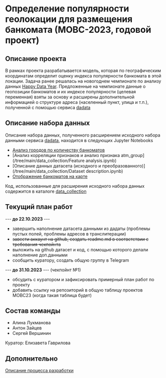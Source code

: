 # Определение популярности геолокации для размещения банкомата (МОВС-2023, годовой проект)
## Описание проекта
В рамках проекта разрабатывается модель, которая по географическим координатам определит оценку индекса популярности банкомата в этой локации. Задача ранее решалась 
на новогоднем чемпионате по анализу данных [Happy Data Year](https://boosters.pro/championship/rosbank2/overview). Предложенные на чемпионате данные о геопозиции банкоматов и их индексе популярности (целевая переменная) взяты за основу и расширены дополнительной информацией о структуре адреса (населенный пункт, улица и т.п.), полученной с помощью сервиса [dadata](dadata.ru)

## Описание набора данных
Описание набора данных, полученного расширением исходного набора данными сервиса [dadata](dadata.ru), находится в следующих Jupyter Notebooks
- [Анализ городов по количеству банкоматов](https://github.com/SeVlVershinin/atm-project/blob/main/data_collection/ATM%20distribution%20by%20city.ipynb)
- [Анализ корреляции признаков и анализ признака atm_group](/tree/main/data_collection/Feature analysis.ipynb)
- [Описание данных датасета (исходного и преобразованного)](/tree/main/data_collection/Dataset description.ipynb)
- [Отображение банкоматов на карте](https://github.com/SeVlVershinin/atm-project/blob/main/data_collection/ATM%20on%20map.ipynb)

Код, использованные для расширения исходного набора данных содержится в каталоге [data_collection](/tree/main/data_collection) 

## Текущий план работ 

--- **до 22.10.2023** --- 
 - завершить наполнение датасета данными из дадаты (проблемы пустых полей, проблемы адресов в транслитерации) 
 - ~~завести аккаунт на github, создать readme.md в соответствии с требования чекпойнта~~
 - выложить на github датасет и код, с помощью которого делали наполнение доп.данными
 - сообщить куратору, создать общую группу в Telegram

--- **до 31.10.2023** ---  (чекпойнт №1)
 - обсудить с куратором и зафиксировать примерный план работ по проекту
 - добавить ссылку на репозиторий в общую таблицу проектов МОВС23 (когда такая таблица будет)
 
## Состав команды
 - Алина Лукманова
 - Антон Зайцев
 - Сергей Вершинин

Куратор: Елизавета Гаврилова

## Дополнительно
[Описание процесса разработки](dev_process.md)
